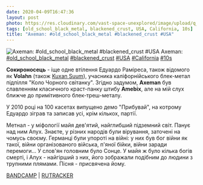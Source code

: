 ```yaml
---
date: 2020-04-09T16:47:36
layout: post
photo: https://res.cloudinary.com/vast-space-unexplored/image/upload/q_auto,dpr_auto,w_auto/photos/photo_940_09-04-2020_16-47-36.jpg
tags: [old_school_black_metal, blackened_crust, USA, California, 10s]
title: "Axeman: #old_school_black_metal #blackened_crust #USA"
---
```

![Axeman: #old_school_black_metal #blackened_crust #USA](https://res.cloudinary.com/vast-space-unexplored/image/upload/q_auto,dpr_auto,w_auto/photos/photo_940_09-04-2020_16-47-36.jpg)
Axeman: [#old_school_black_metal](/tags/#old_school_black_metal) [#blackened_crust](/tags/#blackened_crust) [#USA](/tags/#USA) [#California](/tags/#California) [#10s](/tags/#10s)

**Сокироносець** - іще одне втілення Едуардо Раміреса, також відомого як **Volahn** (також [Kuxan Suum](/2020-03-10-kuxan-suum--depressive-black-metal-atmospheric-black-metal)), учасника каліфорнійського блек-метал підпілля &quot;Коло Чорного світанку&quot;. Згідно задумом, **Axeman** був славленням класичного краст-панку штибу **Amebix**, але на мій слух ближче до примітивного блек-треш-металу.

У 2010 році на 100 касетах випущено демо &quot;Прибувай&quot;, на котрому Едуардо зіграв та записав усі, крім кількох, партії.

Метнал - у міфології майя дев&#39;ятий, найглибший підземний світ. Панує над ним Апух. Знаєте, у різних народів були вірування, заточені на чомусь своєму. Германці були упороті на війні: у них був бог війни як такої, війни організованого війська, п&#39;яної бійки, війни заради перемоги... У слов&#39;ян головним було Сонце. У майя ж було кілька богів смерті, і Апух - найгірший з них, його зображали подібним до людини з трупними плямами. Пісня - присвячена йому.

[BANDCAMP](https://crepusculonegro.bandcamp.com/album/cn-04-arrive) \| [RUTRACKER](https://rutracker.org/forum/viewtopic.php?t=3934927)